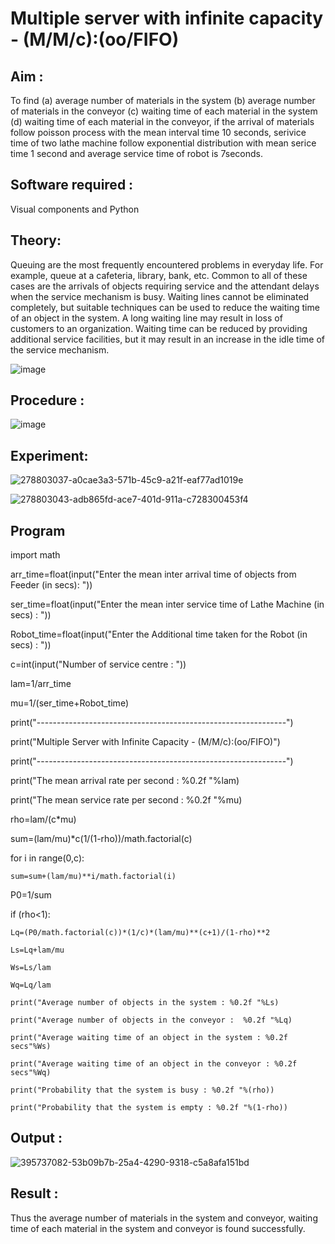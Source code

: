 # Multiple server with infinite capacity - (M/M/c):(oo/FIFO)
## Aim :
To find (a) average number of materials in the system (b) average number of materials in the conveyor (c) waiting time of each material in the system (d) waiting time of each material in the conveyor, if the arrival  of materials follow poisson process with the mean interval time 10 seconds, serivice time of two lathe machine follow exponential distribution with mean serice time 1 second and average service time of robot is 7seconds.

## Software required :
Visual components and Python

## Theory:
Queuing are the most frequently encountered problems in everyday life. For example, queue at a cafeteria, library, bank, etc. Common to all of these cases are the arrivals of objects requiring service and the attendant delays when the service mechanism is busy. Waiting lines cannot be eliminated completely, but suitable techniques can be used to reduce the waiting time of an object in the system. A long waiting line may result in loss of customers to an organization. Waiting time can be reduced by providing additional service facilities, but it may result in an increase in the idle time of the service mechanism.

![image](https://user-images.githubusercontent.com/103921593/203238035-1c8109bc-cbf2-4c77-baea-c5b682a752ef.png)

## Procedure :

![image](https://user-images.githubusercontent.com/103921593/203238265-176740b0-eae2-4772-90be-5449869ac9b0.png)




## Experiment:
![278803037-a0cae3a3-571b-45c9-a21f-eaf77ad1019e](https://github.com/user-attachments/assets/03ae4ff2-f16f-45cc-ae26-7e01c44d45a5)

![278803043-adb865fd-ace7-401d-911a-c728300453f4](https://github.com/user-attachments/assets/5f11819b-65f3-47d0-b694-634260be4a0a)

## Program
import math

arr_time=float(input("Enter the mean inter arrival time of objects from Feeder (in secs): "))

ser_time=float(input("Enter the mean inter service time of Lathe Machine (in secs) : "))

Robot_time=float(input("Enter the Additional time taken for the Robot (in secs) : "))

c=int(input("Number of service centre : "))

lam=1/arr_time

mu=1/(ser_time+Robot_time)

print("--------------------------------------------------------------")

print("Multiple Server with Infinite Capacity - (M/M/c):(oo/FIFO)")

print("--------------------------------------------------------------")

print("The mean arrival rate per second : %0.2f "%lam)

print("The mean service rate per second : %0.2f "%mu)

rho=lam/(c*mu)

sum=(lam/mu)*c(1/(1-rho))/math.factorial(c)

for i in range(0,c):

    sum=sum+(lam/mu)**i/math.factorial(i)

P0=1/sum

if (rho<1):

    Lq=(P0/math.factorial(c))*(1/c)*(lam/mu)**(c+1)/(1-rho)**2

    Ls=Lq+lam/mu
    
    Ws=Ls/lam
    
    Wq=Lq/lam
    
    print("Average number of objects in the system : %0.2f "%Ls)
    
    print("Average number of objects in the conveyor :  %0.2f "%Lq)
    
    print("Average waiting time of an object in the system : %0.2f secs"%Ws)
    
    print("Average waiting time of an object in the conveyor : %0.2f secs"%Wq)
    
    print("Probability that the system is busy : %0.2f "%(rho))
    
    print("Probability that the system is empty : %0.2f "%(1-rho))

## Output :
![395737082-53b09b7b-25a4-4290-9318-c5a8afa151bd](https://github.com/user-attachments/assets/af3f866a-4624-4153-ac03-379646bfb64b)

## Result : 
Thus the average number of materials in the system and conveyor, waiting time of each material in the system and conveyor is found successfully.

